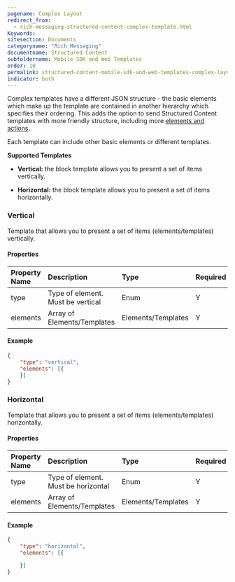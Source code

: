 ```yaml
---
pagename: Complex Layout
redirect_from:
  - rich-messaging-structured-content-complex-template.html
Keywords:
sitesection: Documents
categoryname: "Rich Messaging"
documentname: Structured Content
subfoldername: Mobile SDK and Web Templates
order: 10
permalink: structured-content-mobile-sdk-and-web-templates-complex-layout.html
indicator: both
---
```


Complex templates have a different JSON structure - the basic elements which make up the template are contained in another hierarchy which specifies their ordering.
This adds the option to send Structured Content templates with more friendly structure, including more [elements and actions](rich-messaging-getting-started.html).

Each template can include other basic elements or different templates.

**Supported Templates**

* **Vertical:** the block template allows you to present a set of items vertically.

* **Horizontal:** the block template allows you to present a set of items horizontally.

### Vertical

Template that allows you to present a set of items (elements/templates) vertically.

#### Properties

| Property Name | Description                       | Type             | Required | Size Limit   |
| :------------ | :-------------------------------- | :--------------- | :------- | :----------- |
| type          | Type of element. Must be vertical | Enum             | Y        |              |
| elements      | Array of Elements/Templates         | Elements/Templates | Y        | 256 elements |

#### Example

```json
{
	"type": "vertical",
	"elements": [{
	}]
}
```

### Horizontal

Template that allows you to present a set of items (elements/templates) horizontally.

#### Properties

| Property Name | Description                         | Type             | Required | Size Limit   |
| :------------ | :---------------------------------- | :--------------- | :------- | :----------- |
| type          | Type of element. Must be horizontal | Enum             | Y        |              |
| elements      | Array of Elements/Templates           | Elements/Templates | Y        | 256 elements |

#### Example

```json
{
	"type": "horizontal",
	"elements": [{

	}]
}
```
